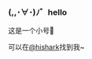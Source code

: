 ### (,,･∀･)ﾉ゛hello
这是一个小号🎺

可以在[@hishark](https://github.com/hishark)找到我~


<!--
**hishark777/hishark777** is a ✨ _special_ ✨ repository because its `README.md` (this file) appears on your GitHub profile.

Here are some ideas to get you started:

- 🔭 I’m currently working on ...
- 🌱 I’m currently learning ...
- 👯 I’m looking to collaborate on ...
- 🤔 I’m looking for help with ...
- 💬 Ask me about ...
- 📫 How to reach me: ...
- 😄 Pronouns: ...
- ⚡ Fun fact: ...
-->


